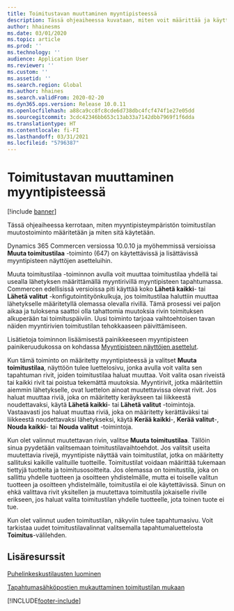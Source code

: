 ```yaml
---
title: Toimitustavan muuttaminen myyntipisteessä
description: Tässä ohjeaiheessa kuvataan, miten voit määrittää ja käyttää myyntipisteen toimitustilan toimintoa.
author: hhainesms
ms.date: 03/01/2020
ms.topic: article
ms.prod: ''
ms.technology: ''
audience: Application User
ms.reviewer: ''
ms.custom: ''
ms.assetid: ''
ms.search.region: Global
ms.author: hhaines
ms.search.validFrom: 2020-02-20
ms.dyn365.ops.version: Release 10.0.11
ms.openlocfilehash: a88ca9cc8fc8cde6d738dbc4fcf474f1e27e05dd
ms.sourcegitcommit: 3cdc42346bb653c13ab33a7142dbb7969f1f6dda
ms.translationtype: HT
ms.contentlocale: fi-FI
ms.lasthandoff: 03/31/2021
ms.locfileid: "5796387"
---
```

# <a name="change-mode-of-delivery-in-pos"></a>Toimitustavan muuttaminen myyntipisteessä

[!include [banner](includes/banner.md)]

Tässä ohjeaiheessa kerrotaan, miten myyntipisteympäristön toimitustilan muutostoiminto määritetään ja miten sitä käytetään. 

Dynamics 365 Commercen versiossa 10.0.10 ja myöhemmissä versioissa **Muuta toimitustilaa** -toiminto (647) on käytettävissä ja lisättävissä myyntipisteen näyttöjen asetteluihin.

Muuta toimitustilaa -toiminnon avulla voit muuttaa toimitustilaa yhdellä tai usealla lähetyksen määrittämällä myyntirivillä myyntipisteen tapahtumassa. Commercen edellisissä versioissa piti käyttää koko **Lähetä kaikki**- tai **Lähetä valitut** -konfigutointityönkulkuja, jos toimitustilaa haluttiin muuttaa lähetykselle määritetyllä olemassa olevalla rivillä. Tämä prosessi vei paljon aikaa ja tuloksena saattoi olla tahattomia muutoksia rivin toimituksen alkuperään tai toimituspäiviin. Uusi toiminto tarjoaa vaihtoehtoisen tavan näiden myyntirivien toimitustilan tehokkaaseen päivittämiseen.

Lisätietoja toiminnon lisäämisestä painikkeeseen myyntipisteen painikeruudukossa on kohdassa [Myyntipisteen näyttöjen asettelut](https://docs.microsoft.com/dynamics365/commerce/pos-screen-layouts).

Kun tämä toiminto on määritetty myyntipisteessä ja valitset **Muuta toimitustilaa**, näyttöön tulee luettelosivu, jonka avulla voit valita sen tapahtuman rivit, joiden toimitustilaa haluat muuttaa. Voit valita osan riveistä tai kaikki rivit tai poistua tekemättä muutoksia. Myyntirivit, jotka määritettiin aiemmin lähetykselle, ovat luettelon ainoat muutettavissa olevat rivit. Jos haluat muuttaa riviä, joka on määritetty keräykseen tai liikkeestä noudettavaksi, käytä **Lähetä kaikki**- tai **Lähetä valitut** -toimintoja. Vastaavasti jos haluat muuttaa riviä, joka on määritetty kerättäväksi tai liikkeestä noudettavaksi lähetykseksi, käytä **Kerää kaikki**-, **Kerää valitut**-, **Nouda kaikki**- tai **Nouda valitut** -toimintoja.

Kun olet valinnut muutettavan rivin, valitse **Muuta toimitustilaa**. Tällöin sinua pyydetään valitsemaan toimitustilavaihtoehdot. Jos valitsit useita muutettavia rivejä, myyntipiste näyttää vain toimitustilat, jotka on määritetty sallituksi kaikille valituille tuotteille. Toimitustilat voidaan määrittää tukemaan tiettyjä tuotteita ja toimitusosoitteita. Jos olemassa on toimitustila, joka on sallittu yhdelle tuotteen ja osoitteen yhdistelmälle, mutta ei toiselle valitun tuotteen ja osoitteen yhdistelmälle, toimitustila ei ole käytettävissä. Sinun on ehkä valittava rivit yksitellen ja muutettava toimitustila jokaiselle riville erikseen, jos haluat valita toimitustilan yhdelle tuotteelle, jota toinen tuote ei tue.  

Kun olet valinnut uuden toimitustilan, näkyviin tulee tapahtumasivu. Voit tarkistaa uudet toimitustilavalinnat valitsemalla tapahtumaluettelosta **Toimitus**-välilehden.

## <a name="additional-resources"></a>Lisäresurssit

[Puhelinkeskustilausten luominen](tasks/create-call-center-orders.md)

[Tapahtumasähköpostien mukauttaminen toimitustilan mukaan](customize-email-delivery-mode.md)


[!INCLUDE[footer-include](../includes/footer-banner.md)]